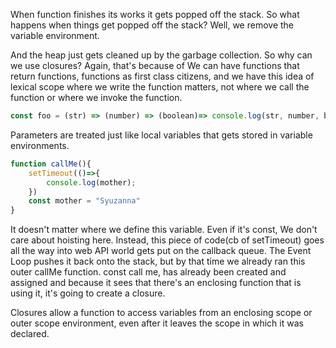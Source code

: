 When function finishes its works it gets popped off the stack.
So what happens when things get popped off the stack?
Well, we remove the variable environment.

And the heap just gets cleaned up by the garbage collection.
So why can we use closures? Again, that's because of 
We can have functions that return functions, functions as first class citizens, and we have this idea of lexical scope where we write the function matters, not where we call the function or where we invoke the function.

```js
const foo = (str) => (number) => (boolean)=> console.log(str, number, boolean);
```

Parameters are treated just like local variables that gets stored in variable environments.

```js
function callMe(){
    setTimeout(()=>{
        console.log(mother);
    })
    const mother = "Syuzanna"
}
```

It doesn't matter where we define this variable. Even if it's const, We don't care about hoisting here.
Instead, this piece of code(cb of setTimeout) goes all the way into web API world gets put on the callback queue. The Event Loop pushes it back onto the stack, but by that time we already ran this outer callMe function.
const call me, has already been created and assigned and because it sees that there's an enclosing
function that is using it, it's going to create a closure.

Closures allow a function to access variables from an enclosing scope or outer scope environment, even after it leaves the scope in which it was declared.






